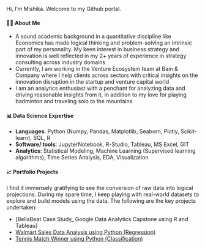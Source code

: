 Hi, I’m Mishika. Welcome to my Github portal.

#### 👩‍🎓 About Me 

- A sound academic background in a quantitative discipline like Economics has made logical thinking and problem-solving an intrinsic part of my personality. My keen interest in business strategy and innovation is well reflected in my 2+ years of experience in strategy consulting across industry domains
- Currently, I am working in the Venture Ecosystem team at Bain & Company where I help clients across sectors with critical insights on the innovation disruption in the startup and venture capital world
- I am an analytics enthusiast with a penchant for analyzing data and driving reasonable insights from it, in addition to my love for playing badminton and traveling solo to the mountains

#### 📊 Data Science Expertise

- <b>Languages</b>: Python (Numpy, Pandas, Matplotlib, Seaborn, Plotly, Scikit-learn), SQL, R
- <b>Software/ tools</b>: JupyterNotebook, R-Studio, Tableau, MS Excel, GIT
- <b>Analytics</b>: Statistical Modeling, Machine Learning (Supervised learning algorithms), Time Series Analysis, EDA, Visualization

#### 📈 Portfolio Projects

I find it immensely gratifying to see the conversion of raw data into logical projections. During my spare time, I keep playing with real-world datasets to explore and build models using the data. The following are the key projects undertaken:
- [BellaBeat Case Study_ Google Data Analytics Capstone using R and Tableau]
- [Walmart Sales Data Analysis using Python (Regression)](https://github.com/mishika12/Walmart_Sales_Data_Analysis-Regression)
- [Tennis Match Winner using Python (Classification)](https://github.com/mishika12/Tennis_Match_Winner-Classification)


<!---
mishika12/mishika12 is a ✨ special ✨ repository because its `README.md` (this file) appears on your GitHub profile.
You can click the Preview link to take a look at your changes.
--->
